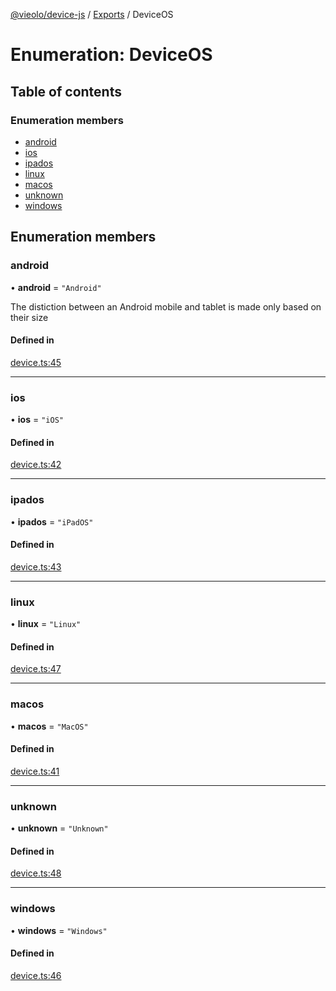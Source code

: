 [@vieolo/device-js](../README.md) / [Exports](../modules.md) / DeviceOS

# Enumeration: DeviceOS

## Table of contents

### Enumeration members

- [android](DeviceOS.md#android)
- [ios](DeviceOS.md#ios)
- [ipados](DeviceOS.md#ipados)
- [linux](DeviceOS.md#linux)
- [macos](DeviceOS.md#macos)
- [unknown](DeviceOS.md#unknown)
- [windows](DeviceOS.md#windows)

## Enumeration members

### android

• **android** = `"Android"`

The distiction between an Android mobile and tablet is made only based on their size

#### Defined in

[device.ts:45](https://github.com/Vieolo/device-js/blob/bb5161a/src/device.ts#L45)

___

### ios

• **ios** = `"iOS"`

#### Defined in

[device.ts:42](https://github.com/Vieolo/device-js/blob/bb5161a/src/device.ts#L42)

___

### ipados

• **ipados** = `"iPadOS"`

#### Defined in

[device.ts:43](https://github.com/Vieolo/device-js/blob/bb5161a/src/device.ts#L43)

___

### linux

• **linux** = `"Linux"`

#### Defined in

[device.ts:47](https://github.com/Vieolo/device-js/blob/bb5161a/src/device.ts#L47)

___

### macos

• **macos** = `"MacOS"`

#### Defined in

[device.ts:41](https://github.com/Vieolo/device-js/blob/bb5161a/src/device.ts#L41)

___

### unknown

• **unknown** = `"Unknown"`

#### Defined in

[device.ts:48](https://github.com/Vieolo/device-js/blob/bb5161a/src/device.ts#L48)

___

### windows

• **windows** = `"Windows"`

#### Defined in

[device.ts:46](https://github.com/Vieolo/device-js/blob/bb5161a/src/device.ts#L46)
